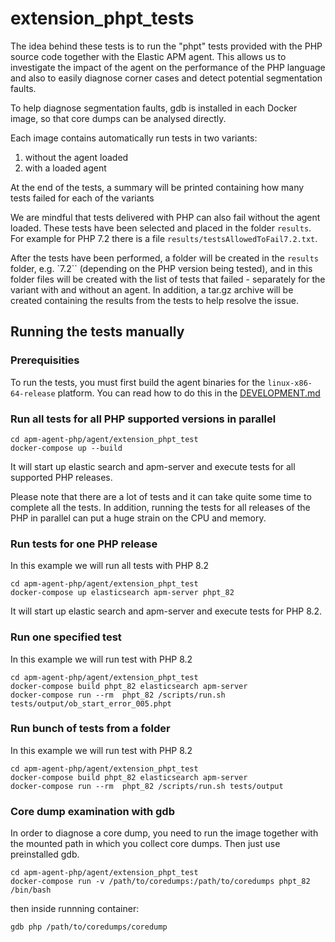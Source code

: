 
# extension_phpt_tests

The idea behind these tests is to run the "phpt" tests provided with the PHP source code together with the Elastic APM agent. This allows us to investigate the impact of the agent on the performance of the PHP language and also to easily diagnose corner cases and detect potential segmentation faults.

To help diagnose segmentation faults, gdb is installed in each Docker image, so that core dumps can be analysed directly.

Each image contains automatically run tests in two variants:
1. without the agent loaded
2. with a loaded agent

At the end of the tests, a summary will be printed containing how many tests failed for each of the variants

We are mindful that tests delivered with PHP can also fail without the agent loaded. These tests have been selected and placed in the folder `results`. For example for PHP 7.2 there is a file `results/testsAllowedToFail7.2.txt`.

After the tests have been performed, a folder will be created in the `results` folder, e.g. `7.2`` (depending on the PHP version being tested), and in this folder files will be created with the list of tests that failed - separately for the variant with and without an agent. In addition, a tar.gz archive will be created containing the results from the tests to help resolve the issue.

## Running the tests manually

### Prerequisities

To run the tests, you must first build the agent binaries for the `linux-x86-64-release` platform. You can read how to do this in the [DEVELOPMENT.md](../../DEVELOPMENT.md)

### Run all tests for all PHP supported versions in parallel

```
cd apm-agent-php/agent/extension_phpt_test
docker-compose up --build
```

It will start up elastic search and apm-server and execute tests for all supported PHP releases.

Please note that there are a lot of tests and it can take quite some time to complete all the tests. In addition, running the tests for all releases of the PHP in parallel can put a huge strain on the CPU and memory.

### Run tests for one PHP release

In this example we will run all tests with PHP 8.2

```
cd apm-agent-php/agent/extension_phpt_test
docker-compose up elasticsearch apm-server phpt_82
```
It will start up elastic search and apm-server and execute tests for PHP 8.2.

### Run one specified test

In this example we will run test with PHP 8.2

```
cd apm-agent-php/agent/extension_phpt_test
docker-compose build phpt_82 elasticsearch apm-server
docker-compose run --rm  phpt_82 /scripts/run.sh tests/output/ob_start_error_005.phpt
```

### Run bunch of tests from a folder

In this example we will run test with PHP 8.2

```
cd apm-agent-php/agent/extension_phpt_test
docker-compose build phpt_82 elasticsearch apm-server
docker-compose run --rm  phpt_82 /scripts/run.sh tests/output
```

### Core dump examination with gdb

In order to diagnose a core dump, you need to run the image together with the mounted path in which you collect core dumps. Then just use preinstalled gdb.

```
cd apm-agent-php/agent/extension_phpt_test
docker-compose run -v /path/to/coredumps:/path/to/coredumps phpt_82 /bin/bash
```
then inside runnning container:
```
gdb php /path/to/coredumps/coredump
```
